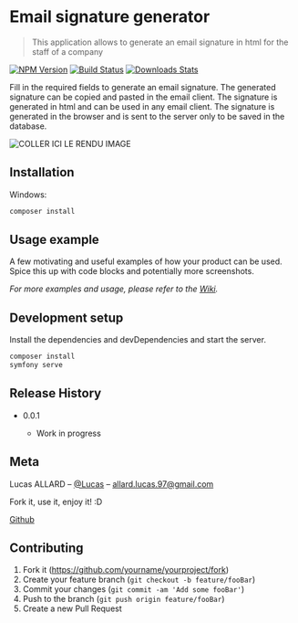 # Email signature generator

> This application allows to generate an email signature in html for the staff of a company

[![NPM Version][npm-image]][npm-url]
[![Build Status][travis-image]][travis-url]
[![Downloads Stats][npm-downloads]][npm-url]

Fill in the required fields to generate an email signature. The generated signature can be copied and pasted in the
email client. The signature is generated in html and can be used in any email client. The signature is generated
in the browser and is sent to the server only to be saved in the database.

![COLLER ICI LE RENDU IMAGE](header.png)

## Installation

Windows:

```sh
composer install
```

## Usage example

A few motivating and useful examples of how your product can be used. Spice this up with code blocks and potentially
more screenshots.

_For more examples and usage, please refer to the [Wiki][wiki]._

## Development setup

Install the dependencies and devDependencies and start the server.

```sh
composer install
symfony serve
```


## Release History

[//]: # (* 0.2.1)

[//]: # ()
[//]: # (    * CHANGE: Update docs &#40;module code remains unchanged&#41;)

[//]: # ()
[//]: # (* 0.2.0)

[//]: # ()
[//]: # (    * CHANGE: Remove `setDefaultXYZ&#40;&#41;`)

[//]: # ()
[//]: # (    * ADD: Add `init&#40;&#41;`)

[//]: # ()
[//]: # (* 0.1.1)

[//]: # ()
[//]: # (    * FIX: Crash when calling `baz&#40;&#41;` &#40;Thanks @GenerousContributorName!&#41;)

[//]: # ()
[//]: # (* 0.1.0)

[//]: # ()
[//]: # (    * The first proper release)

[//]: # ()
[//]: # (    * CHANGE: Rename `foo&#40;&#41;` to `bar&#40;&#41;`)

* 0.0.1

    * Work in progress

## Meta

Lucas ALLARD – [@Lucas](https://www.linkedin.com/in/allardlucas/) – allard.lucas.97@gmail.com

Fork it, use it, enjoy it! :D

[Github](https://github.com/Lucas-allard)

## Contributing

1. Fork it (<https://github.com/yourname/yourproject/fork>)
2. Create your feature branch (`git checkout -b feature/fooBar`)
3. Commit your changes (`git commit -am 'Add some fooBar'`)
4. Push to the branch (`git push origin feature/fooBar`)
5. Create a new Pull Request

<!-- Markdown link & img dfn's -->

[npm-image]: https://img.shields.io/npm/v/datadog-metrics.svg?style=flat-square

[npm-url]: https://npmjs.org/package/datadog-metrics

[npm-downloads]: https://img.shields.io/npm/dm/datadog-metrics.svg?style=flat-square

[travis-image]: https://img.shields.io/travis/dbader/node-datadog-metrics/master.svg?style=flat-square

[travis-url]: https://travis-ci.org/dbader/node-datadog-metrics

[wiki]: https://github.com/yourname/yourproject/wiki
